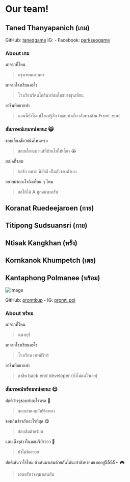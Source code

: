 # Our team!
## Taned Thanyapanich (เกม)
GitHub: [tanedgame](https://github.com/tanedgame) IG: - Facebook: [parkseogame](https://www.instagram.com/parkseogame/)

### About เกม
มาจากที่ไหน
> กรุงเทพมหานคร

มาจากโรงเรียนอะไร
> โรงเรียนรัตนโกสินทร์สมโภชบางขุนเทียน

อาชีพที่อยากทำ
> ตอนนี้ยังไม่แน่ใจแต่รู้สึกว่าชอบทำเกี่ยวกับทางด้าน Front-end

### สัมภาษณ์เกมหน่อยนะ 😺
ชอบเลี้ยงสัตว์ชนิดไหนหรอ
> ชอบเลี้ยงแมวแต่ที่บ้านไม่ให้เลี้ยง 😭

สเปคที่ชอบ
> น่ารัก หมวย นิสัยดี เป็นตัวของตัวเอง

อยากฝากอะไรถึงเพื่อน ๆ ไหม
> ขอให้ได้ A ทุกคนนะครับ

## Koranat Ruedeejaroen (กาย)



## Titipong Sudsuansri (กาย)



## Ntisak Kangkhan (หรั่ง)



## Kornkanok Khumpetch (เตย)



## Kantaphong Polmanee (พร้อม)
![image](https://user-images.githubusercontent.com/94441567/185568707-44bf66d9-5c62-41f9-9374-14329f646ee0.png)

GitHub: [promtkup](https://github.com/promtkup)  - IG: [promt_pol]([https://www.instagram.com/parkseogame/](https://www.instagram.com/promt_pol/))

### About พร้อม
มาจากที่ไหน
> นนทบุรี

มาจากโรงเรียนอะไร
> โรงเรียน เทพศิริทร์

อาชีพที่อยากทำ
> อาชีพ back end developer (ยังไม่แน่ใจเลย)

### สัมภาษณ์พร้อมหน่อยนะ 😋
ปกติว่างๆชอบทำอะไรหรอ 🤔
> ชอบเล่นเกมกับฟังเพลง

ชอบกินข้าวกับอะไรที่สุด 😋
> ชอบส้มตำครับบ

แอบเล็งๆสาวในคณะรึป่าววว 👀
> ยังไม่มีเลยยย

ปกติเล่นวาโรไหม ถ้าเล่นมาเล่นด้วยกันได้นะกำลังหาคนแบกอยู่5555+ 🎮
> เล่นครับว่างๆมาเล่นกัน
